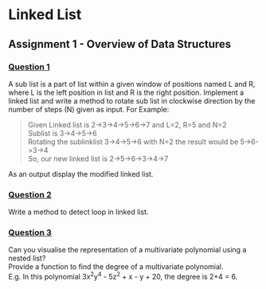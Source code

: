 # Linked List
## Assignment 1 - Overview of Data Structures

### <u>**Question 1**</u>

A sub list is a part of list within a given window of positions named L and R, where L is the left position in list and R is the right position. Implement a linked list and write a method to rotate sub list in clockwise direction by the number of steps (N) given as input. For Example:
> Given Linked list is 2->3->4->5->6->7 and L=2, R=5 and N=2 <br>
Sublist is 3->4->5->6 <br>
Rotating the sublinklist 3->4->5->6 with N=2 the result would be 5->6->3->4 <br>
So, our new linked list is 2->5->6->3->4->7

As an output display the modified linked list.

### <u>**Question 2**</u>

Write a method to detect loop in linked list.

### <u>**Question 3**</u>

Can you visualise the representation of a multivariate polynomial using a nested list? <br>
Provide a function to find the degree of a multivariate polynomial. <br>
E.g. In this polynomial 3x<sup>2</sup>y<sup>4</sup> - 5z<sup>2</sup> + x - y + 20, the degree is 2+4 = 6.